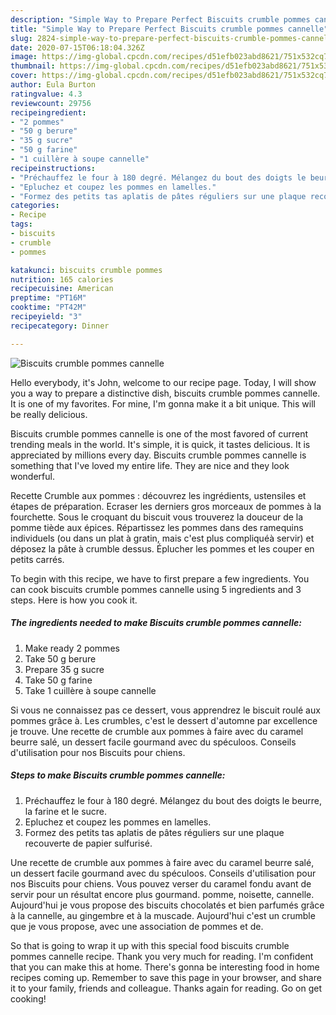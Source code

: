 ```yaml
---
description: "Simple Way to Prepare Perfect Biscuits crumble pommes cannelle"
title: "Simple Way to Prepare Perfect Biscuits crumble pommes cannelle"
slug: 2824-simple-way-to-prepare-perfect-biscuits-crumble-pommes-cannelle
date: 2020-07-15T06:18:04.326Z
image: https://img-global.cpcdn.com/recipes/d51efb023abd8621/751x532cq70/biscuits-crumble-pommes-cannelle-photo-principale-de-la-recette.jpg
thumbnail: https://img-global.cpcdn.com/recipes/d51efb023abd8621/751x532cq70/biscuits-crumble-pommes-cannelle-photo-principale-de-la-recette.jpg
cover: https://img-global.cpcdn.com/recipes/d51efb023abd8621/751x532cq70/biscuits-crumble-pommes-cannelle-photo-principale-de-la-recette.jpg
author: Eula Burton
ratingvalue: 4.3
reviewcount: 29756
recipeingredient:
- "2 pommes"
- "50 g berure"
- "35 g sucre"
- "50 g farine"
- "1 cuillère à soupe cannelle"
recipeinstructions:
- "Préchauffez le four à 180 degré. Mélangez du bout des doigts le beurre, la farine et le sucre."
- "Epluchez et coupez les pommes en lamelles."
- "Formez des petits tas aplatis de pâtes réguliers sur une plaque recouverte de papier sulfurisé."
categories:
- Recipe
tags:
- biscuits
- crumble
- pommes

katakunci: biscuits crumble pommes 
nutrition: 165 calories
recipecuisine: American
preptime: "PT16M"
cooktime: "PT42M"
recipeyield: "3"
recipecategory: Dinner

---
```



![Biscuits crumble pommes cannelle](https://img-global.cpcdn.com/recipes/d51efb023abd8621/751x532cq70/biscuits-crumble-pommes-cannelle-photo-principale-de-la-recette.jpg)

Hello everybody, it's John, welcome to our recipe page. Today, I will show you a way to prepare a distinctive dish, biscuits crumble pommes cannelle. It is one of my favorites. For mine, I'm gonna make it a bit unique. This will be really delicious.

Biscuits crumble pommes cannelle is one of the most favored of current trending meals in the world. It's simple, it is quick, it tastes delicious. It is appreciated by millions every day. Biscuits crumble pommes cannelle is something that I've loved my entire life. They are nice and they look wonderful.

Recette Crumble aux pommes : découvrez les ingrédients, ustensiles et étapes de préparation. Ecraser les derniers gros morceaux de pommes à la fourchette. Sous le croquant du biscuit vous trouverez la douceur de la pomme tiède aux épices. Répartissez les pommes dans des ramequins individuels (ou dans un plat à gratin, mais c&#39;est plus compliquéà servir) et déposez la pâte à crumble dessus. Éplucher les pommes et les couper en petits carrés.


To begin with this recipe, we have to first prepare a few ingredients. You can cook biscuits crumble pommes cannelle using 5 ingredients and 3 steps. Here is how you cook it.

<!--inarticleads1-->

##### The ingredients needed to make Biscuits crumble pommes cannelle:

1. Make ready 2 pommes
1. Take 50 g berure
1. Prepare 35 g sucre
1. Take 50 g farine
1. Take 1 cuillère à soupe cannelle


Si vous ne connaissez pas ce dessert, vous apprendrez le biscuit roulé aux pommes grâce à. Les crumbles, c&#39;est le dessert d&#39;automne par excellence je trouve. Une recette de crumble aux pommes à faire avec du caramel beurre salé, un dessert facile gourmand avec du spéculoos. Conseils d&#39;utilisation pour nos Biscuits pour chiens. 

<!--inarticleads2-->

##### Steps to make Biscuits crumble pommes cannelle:

1. Préchauffez le four à 180 degré. Mélangez du bout des doigts le beurre, la farine et le sucre.
1. Epluchez et coupez les pommes en lamelles.
1. Formez des petits tas aplatis de pâtes réguliers sur une plaque recouverte de papier sulfurisé.


Une recette de crumble aux pommes à faire avec du caramel beurre salé, un dessert facile gourmand avec du spéculoos. Conseils d&#39;utilisation pour nos Biscuits pour chiens. Vous pouvez verser du caramel fondu avant de servir pour un résultat encore plus gourmand. pomme, noisette, cannelle. Aujourd&#39;hui je vous propose des biscuits chocolatés et bien parfumés grâce à la cannelle, au gingembre et à la muscade. Aujourd&#39;hui c&#39;est un crumble que je vous propose, avec une association de pommes et de. 

So that is going to wrap it up with this special food biscuits crumble pommes cannelle recipe. Thank you very much for reading. I'm confident that you can make this at home. There's gonna be interesting food in home recipes coming up. Remember to save this page in your browser, and share it to your family, friends and colleague. Thanks again for reading. Go on get cooking!
